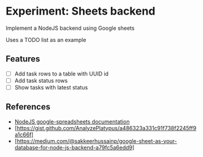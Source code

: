 Experiment: Sheets backend
==========================

Implement a NodeJS backend using Google sheets

Uses a TODO list as an example

## Features

* [ ] Add task rows to a table with UUID id
* [ ] Add task status rows
* [ ] Show tasks with latest status

## References

* [NodeJS google-spreadsheets documentation](https://theoephraim.github.io/node-google-spreadsheet/#/)
* [https://gist.github.com/AnalyzePlatypus/a486323a331c91f738f2245ff9a1c66f]
* [https://medium.com/@sakkeerhussainp/google-sheet-as-your-database-for-node-js-backend-a79fc5a6edd9]